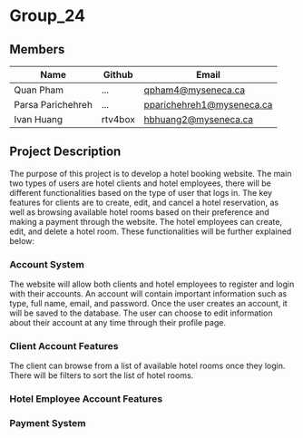 # Group_24

## Members
| Name              | Github    | Email                       |
| ----------------- | --------- | --------------------------- |
| Quan Pham         | ...       | qpham4@myseneca.ca          |
| Parsa Parichehreh | ...       | pparichehreh1@myseneca.ca   |
| Ivan Huang        | rtv4box   | hbhuang2@myseneca.ca        |

## Project Description
The purpose of this project is to develop a hotel booking website. The main two types of users are hotel clients and hotel employees, there will be different functionalities based on the type of user that logs in. The key features for clients are to create, edit, and cancel a hotel reservation, as well as browsing available hotel rooms based on their preference and making a payment through the website. The hotel employees can create, edit, and delete a hotel room. These functionalities will be further explained below:

### Account System
The website will allow both clients and hotel employees to register and login with their accounts. An account will contain important information such as type, full name, email, and password. Once the user creates an account, it will be saved to the database. The user can choose to edit information about their account at any time through their profile page.

### Client Account Features
The client can browse from a list of available hotel rooms once they login. There will be filters to sort the list of hotel rooms.

### Hotel Employee Account Features

### Payment System
